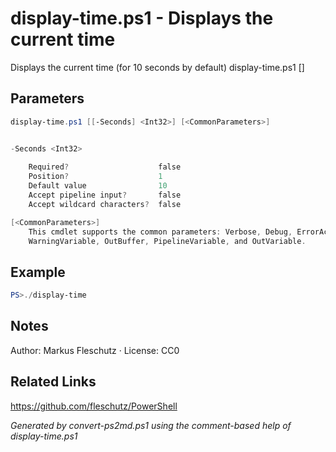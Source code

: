 # display-time.ps1 - Displays the current time

Displays the current time (for 10 seconds by default)
display-time.ps1 [<seconds>]

## Parameters
```powershell
display-time.ps1 [[-Seconds] <Int32>] [<CommonParameters>]


-Seconds <Int32>
    
    Required?                    false
    Position?                    1
    Default value                10
    Accept pipeline input?       false
    Accept wildcard characters?  false

[<CommonParameters>]
    This cmdlet supports the common parameters: Verbose, Debug, ErrorAction, ErrorVariable, WarningAction, 
    WarningVariable, OutBuffer, PipelineVariable, and OutVariable.
```

## Example
```powershell
PS>./display-time
```


## Notes
Author: Markus Fleschutz · License: CC0

## Related Links
https://github.com/fleschutz/PowerShell

*Generated by convert-ps2md.ps1 using the comment-based help of display-time.ps1*
